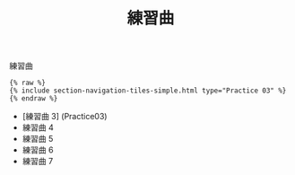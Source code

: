 ﻿---
title: 練習曲
---
練習曲

```
{% raw %}
{% include section-navigation-tiles-simple.html type="Practice 03" %}
{% endraw %}
```

* [練習曲 3] (Practice03)
* 練習曲 4
* 練習曲 5
* 練習曲 6
* 練習曲 7


